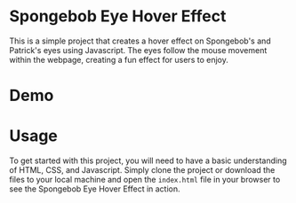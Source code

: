 # Spongebob Eye Hover Effect

This is a simple project that creates a hover effect on Spongebob's and Patrick's eyes using Javascript. The eyes follow the mouse movement within the webpage, creating a fun effect for users to enjoy.

# Demo



# Usage

To get started with this project, you will need to have a basic understanding of HTML, CSS, and Javascript. Simply clone the project or download the files to your local machine and open the `index.html` file in your browser to see the Spongebob Eye Hover Effect in action.